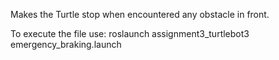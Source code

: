 Makes the Turtle stop when encountered any obstacle in front. 

To execute the file use: roslaunch assignment3_turtlebot3 emergency_braking.launch 

